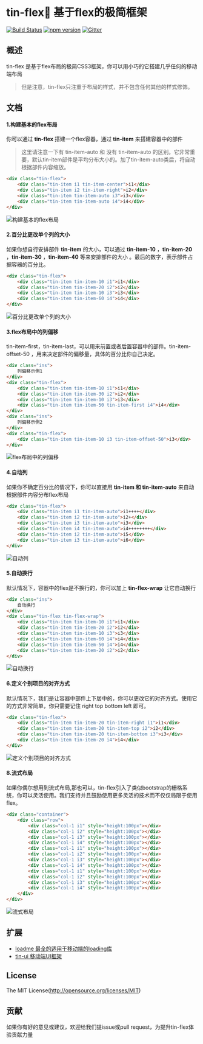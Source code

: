 tin-flex💫 基于flex的极简框架
====

[![Build Status](https://api.travis-ci.org/zx1988826/tin-flex.svg?branch=master)](https://travis-ci.org/zx1988826/tin-flex)
[![npm version](https://img.shields.io/badge/npm-v2.1.0-blue.svg)](https://www.npmjs.com/package/tin-flex)
[![Gitter](https://badges.gitter.im/weui/weui.svg)](https://gitter.im/tin-flex)

## 概述

tin-flex 是基于flex布局的极简CSS3框架，你可以用小巧的它搭建几乎任何的移动端布局
> 但是注意，tin-flex只注重于布局的样式，并不包含任何其他的样式修饰。

## 文档

#### 1.构建基本的flex布局
你可以通过 **tin-flex** 搭建一个flex容器，通过 **tin-item** 来搭建容器中的部件
> 这里请注意一下有 tin-item-auto 和 没有 tin-item-auto 的区别。它非常重要，默认tin-item部件是平均分布大小的。加了tin-item-auto类后，将自动根据部件内容缩放。

```html
<div class="tin-flex">
    <div class="tin-item i1 tin-item-center">i1</div>
    <div class="tin-item i2 tin-item-right">i2</div>
    <div class="tin-item tin-item-auto i3">i3</div>
    <div class="tin-item tin-item-auto i4">i4</div>
</div>
```
![构建基本的flex布局](http://ohwq8bodu.bkt.clouddn.com/tinflex/ACF5A0F4-8CEC-4901-A763-CF675D7FCE77.png)

#### 2.百分比更改单个列的大小
如果你想自行安排部件 **tin-item** 的大小，可以通过 **tin-item-10** ，**tin-item-20** ，**tin-item-30** ，**tin-item-40** 等来安排部件的大小 。最后的数字，表示部件占据容器的百分比。
```html
<div class="tin-flex">
    <div class="tin-item tin-item-10 i1">i1</div>
    <div class="tin-item tin-item-20 i2">i2</div>
    <div class="tin-item tin-item-10 i3">i3</div>
    <div class="tin-item tin-item-60 i4">i4</div>
</div>
```
![百分比更改单个列的大小](http://ohwq8bodu.bkt.clouddn.com/git/AEA71461-63A0-46BD-9AAB-4EFBF7B061BF.png)

#### 3.flex布局中的列偏移
tin-item-first，tin-item-last，可以用来前置或者后置容器中的部件。tin-item-offset-50 ，用来决定部件的偏移量，具体的百分比你自己决定。
```html
<div class="ins">
    列偏移示例1
</div>
<div class="tin-flex">
    <div class="tin-item tin-item-10 i1">i1</div>
    <div class="tin-item tin-item-30 i2">i2</div>
    <div class="tin-item tin-item-10 i3">i3</div>
    <div class="tin-item tin-item-50 tin-item-first i4">i4</div>
</div>
<div class="ins">
    列偏移示例2
</div>
<div class="tin-flex">
    <div class="tin-item tin-item-10 i3 tin-item-offset-50">i3</div>
</div>
```
![flex布局中的列偏移](http://ohwq8bodu.bkt.clouddn.com/git/C5C0DC64-D9D6-4D99-BDBC-809CE33AF620.png)

#### 4.自动列
如果你不确定百分比的情况下，你可以直接用 **tin-item 和 tin-item-auto** 来自动根据部件内容分布flex布局
```html
<div class="tin-flex">
    <div class="tin-item i1 tin-item-auto">i1++++</div>
    <div class="tin-item i2 tin-item-auto">i2+</div>
    <div class="tin-item i3 tin-item-auto">i3</div>
    <div class="tin-item i4 tin-item-auto">i4++++++++</div>
    <div class="tin-item i2 tin-item-auto">i5</div>
    <div class="tin-item i3 tin-item-auto">i6</div>
</div>
```
![自动列](http://ohwq8bodu.bkt.clouddn.com/tinflex/D0730B02-242A-4922-A98E-D3AA617BCC62.png)

#### 5.自动换行
默认情况下，容器中的flex是不换行的，你可以加上 **tin-flex-wrap** 让它自动换行
```html
<div class="ins">
    自动换行
</div>
<div class="tin-flex tin-flex-wrap">
    <div class="tin-item tin-item-10 i1">i1</div>
    <div class="tin-item tin-item-20 i2">i2</div>
    <div class="tin-item tin-item-10 i3">i3</div>
    <div class="tin-item tin-item-60 i4">i4</div>
    <div class="tin-item tin-item-50 i4">i4</div>
    <div class="tin-item tin-item-20 i2">i2</div>
</div>
```
![自动换行](http://ohwq8bodu.bkt.clouddn.com/git/09360691-5B1B-41DB-9009-CF54075EA5AE.png)

#### 6.定义个别项目的对齐方式
默认情况下，我们是让容器中部件上下居中的，你可以更改它的对齐方式。使用它的方式非常简单，你只需要记住 right top bottom left 即可。
```html
<div class="tin-flex">
    <div class="tin-item tin-item-20 tin-item-right i1">i1</div>
    <div class="tin-item tin-item-20 tin-item-top i2">i2</div>
    <div class="tin-item tin-item-20 tin-item-bottom i3">i3</div>
    <div class="tin-item tin-item-20 i4">i4</div>
</div>
```
![定义个别项目的对齐方式](http://ohwq8bodu.bkt.clouddn.com/git/D7D6841F-3B0B-4FC1-A626-7765BE2706F4.png)

#### 8.流式布局
如果你偶尔想用到流式布局,那也可以，tin-flex引入了类似bootstrap的栅格系统，你可以灵活使用。我们支持并且鼓励使用更多灵活的技术而不仅仅局限于使用flex。
```html
<div class="container">
    <div class="row">
        <div class="col-1 i1" style="height:100px"></div>
        <div class="col-1 i2" style="height:100px"></div>
        <div class="col-1 i3" style="height:100px"></div>
        <div class="col-1 i4" style="height:100px"></div>
        <div class="col-1 i1" style="height:100px"></div>
        <div class="col-1 i2" style="height:100px"></div>
        <div class="col-1 i3" style="height:100px"></div>
        <div class="col-1 i4" style="height:100px"></div>
        <div class="col-1 i1" style="height:100px"></div>
        <div class="col-1 i2" style="height:100px"></div>
        <div class="col-1 i3" style="height:100px"></div>
        <div class="col-1 i4" style="height:100px"></div>
    </div>
</div>
```
![流式布局](http://ohwq8bodu.bkt.clouddn.com/git/F3E8C0A6-CA62-4B5F-9B69-D711BD63573E.png)

## 扩展
- [loadme 最全的适用于移动端的loading库](https://github.com/zx1988826/loadme/)
- [tin-ui 移动端UI框架](https://github.com/zx1988826/tin-ui/)

## License
The MIT License(http://opensource.org/licenses/MIT)

## 贡献

如果你有好的意见或建议，欢迎给我们提issue或pull request，为提升tin-flex体验贡献力量
